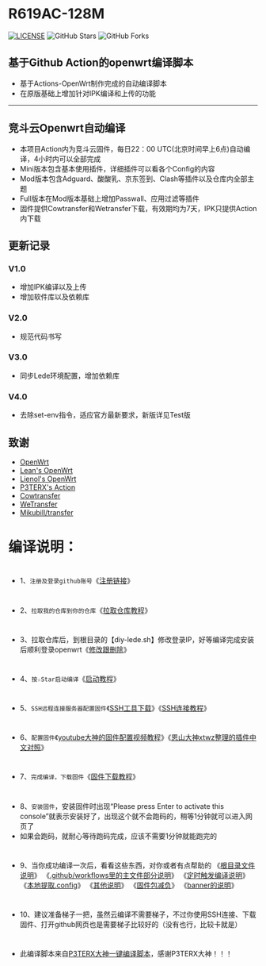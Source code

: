 # R619AC-128M

[![LICENSE](https://img.shields.io/github/license/mashape/apistatus.svg?style=flat-square&label=LICENSE)](https://github.com/Whitestorys/R619AC-128M/blob/master/LICENSE)
![GitHub Stars](https://img.shields.io/github/stars/Whitestorys/R619AC-128M.svg?style=flat-square&label=Stars&logo=github)
![GitHub Forks](https://img.shields.io/github/forks/Whitestorys/R619AC-128M.svg?style=flat-square&label=Forks&logo=github)

## 基于Github Action的openwrt编译脚本
- 基于Actions-OpenWrt制作完成的自动编译脚本
- 在原版基础上增加针对IPK编译和上传的功能
---
## 竞斗云Openwrt自动编译
- 本项目Action内为竞斗云固件，每日22：00 UTC(北京时间早上6点)自动编译，4小时内可以全部完成
- Mini版本包含基本使用插件，详细插件可以看各个Config的内容
- Mod版本包含Adguard、酸酸乳、京东签到、Clash等插件以及仓库内全部主题
- Full版本在Mod版本基础上增加Passwall、应用过滤等插件
- 固件提供Cowtransfer和Wetransfer下载，有效期均为7天，IPK只提供Action内下载
## 更新记录

### V1.0
- 增加IPK编译以及上传
- 增加软件库以及依赖库

### V2.0
- 规范代码书写

### V3.0
- 同步Lede环境配置，增加依赖库

### V4.0
- 去除set-env指令，适应官方最新要求，新版详见Test版

## 致谢
- [OpenWrt](https://github.com/openwrt/openwrt)
- [Lean's OpenWrt](https://github.com/coolsnowwolf/lede)
- [Lienol's OpenWrt](https://github.com/Lienol/openwrt)
- [P3TERX's Action](https://github.com/P3TERX/Actions-OpenWrt)
- [Cowtransfer](https://cowtransfer.com)
- [WeTransfer](https://wetransfer.com/)
- [Mikubill/transfer](https://github.com/Mikubill/transfer)

# 编译说明：
#
- 1、`注册及登录github账号`《[注册链接](https://github.com)》
#
- 2、`拉取我的仓库到你的仓库`《[拉取仓库教程](https://github.com/danshui-git/shuoming/blob/master/1%E6%8B%89%E5%8F%96%E4%BB%93%E5%BA%93.md)》
#
- 3、拉取仓库后，到根目录的【diy-lede.sh】修改登录IP，好等编译完成安装后顺利登录openwrt《[修改跟删除](https://github.com/danshui-git/shuoming/blob/master/%E5%88%A0%E9%99%A4%E5%92%8C%E4%BF%AE%E6%94%B9%E6%96%87%E4%BB%B6.md)》
#
- 4、`按☆Star启动编译`《[启动教程](https://github.com/danshui-git/shuoming/blob/master/2%E5%90%AF%E5%8A%A8%E8%AF%B4%E6%98%8E.md)》
#
- 5、`SSH远程连接服务器配置固件`《[SSH工具下载](https://github.com/danshui-git/shuoming/blob/master/Putty%E5%B7%A5%E5%85%B7%E4%B8%8B%E8%BD%BD.md)》《[SSH连接教程](https://github.com/danshui-git/shuoming/blob/master/3SSH%E8%BF%9E%E6%8E%A5%E8%AF%B4%E6%98%8E.md)》
#
- 6、`配置固件`《[youtube大神的固件配置视频教程](https://www.youtube.com/watch?v=jEE_J6-4E3Y)》《[恩山大神xtwz整理的插件中文对照](https://www.right.com.cn/forum/thread-3682029-1-1.html)》
#
- 7、`完成编译，下载固件`《[固件下载教程](https://github.com/danshui-git/shuoming/blob/master/4%E5%9B%BA%E4%BB%B6%E4%B8%8B%E8%BD%BD.md)》
#
- 8、`安装固件`，安装固件时出现“Please press Enter to activate this console”就表示安装好了，出现这个就不会跑码的，稍等1分钟就可以进入网页了
- 如果会跑码，就耐心等待跑码完成，应该不需要1分钟就能跑完的
#
- 9、当你成功编译一次后，看看这些东西，对你或者有点帮助的
《[根目录文件说明](https://github.com/danshui-git/shuoming/blob/master/%E6%A0%B9%E7%9B%AE%E5%BD%95%E6%96%87%E4%BB%B6%E8%AF%B4%E6%98%8E.md)》
《[.github/workflows里的主文件部分说明](https://github.com/danshui-git/shuoming/blob/master/yml%E4%B8%BB%E6%96%87%E4%BB%B6.md)》
《[定时触发编译说明](https://github.com/danshui-git/shuoming/blob/master/%E5%AE%9A%E6%97%B6%E7%BC%96%E8%AF%91%E8%AF%B4%E6%98%8E.md)》
《[本地提取.config](https://github.com/danshui-git/shuoming/blob/master/%E6%9C%AC%E5%9C%B0%E6%8F%90%E5%8F%96.config.md)》
《[其他说明](https://github.com/danshui-git/shuoming/blob/master/%E5%85%B6%E4%BB%96%E8%AF%B4%E6%98%8E.md)》
《[固件包减负](https://github.com/danshui-git/shuoming/blob/master/%E5%9B%BA%E4%BB%B6%E6%96%87%E4%BB%B6%E5%A4%B9%E6%95%B4%E7%90%86.md)》
《[banner的说明](https://github.com/danshui-git/shuoming/blob/master/banner%E8%AF%B4%E6%98%8E.md)》
#
- 10、建议准备梯子一把，虽然云编译不需要梯子，不过你使用SSH连接、下载固件、打开github网页也是需要梯子比较好的（没有也行，比较卡就是）
#
- 此编译脚本来自[P3TERX大神一键编译脚本](https://github.com/P3TERX/Actions-OpenWrt)，感谢P3TERX大神！！！
